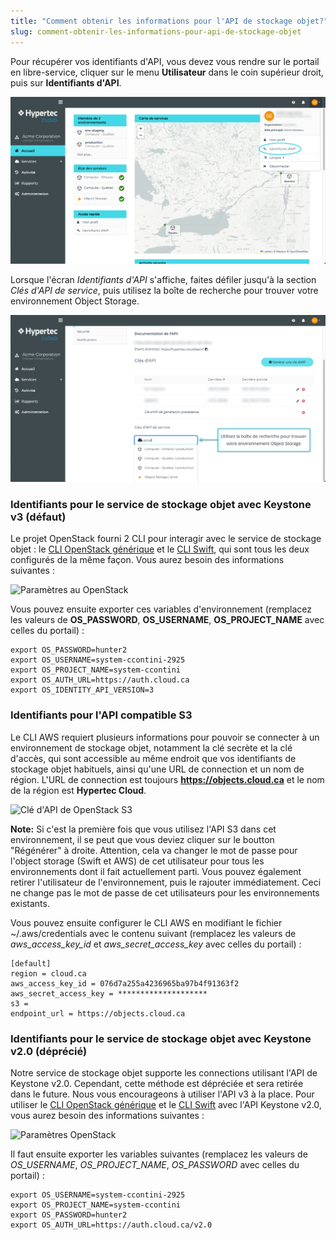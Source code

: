 ```yaml
---
title: "Comment obtenir les informations pour l'API de stockage objet?"
slug: comment-obtenir-les-informations-pour-api-de-stockage-objet
---
```



Pour récupérer vos identifiants d'API, vous devez vous rendre sur le portail en libre-service, cliquer sur le menu **Utilisateur** dans le coin supérieur droit, puis sur **Identifiants d'API**.

![Le menu Utilisateur](/assets/cca-object-storage-creds-usermenu-fr.png)

Lorsque l'écran *Identifiants d'API* s'affiche, faites défiler jusqu'à la section *Clés d'API de service*, puis utilisez la boîte de recherche pour trouver votre environnement Object Storage.

![Clés d'API de service](/assets/cca-object-storage-creds-keys-fr.png)

### Identifiants pour le service de stockage objet avec Keystone v3 (défaut)

Le projet OpenStack fourni 2 CLI pour interagir avec le service de stockage objet : le [CLI OpenStack générique](https://docs.openstack.org/newton/user-guide/common/cli-install-openstack-command-line-clients.html) et le [CLI Swift](https://www.swiftstack.com/docs/integration/python-swiftclient.html), qui sont tous les deux configurés de la même façon. Vous aurez besoin des informations suivantes :

![Paramètres au OpenStack](/assets/object-storage-creds-fr-2.png)

Vous pouvez ensuite exporter ces variables d'environnement (remplacez les valeurs de **OS_PASSWORD**, **OS_USERNAME**, **OS_PROJECT_NAME** avec celles du portail) :

```
export OS_PASSWORD=hunter2
export OS_USERNAME=system-ccontini-2925
export OS_PROJECT_NAME=system-ccontini
export OS_AUTH_URL=https://auth.cloud.ca
export OS_IDENTITY_API_VERSION=3
```

### Identifiants pour l'API compatible S3

Le CLI AWS requiert plusieurs informations pour pouvoir se connecter à un environnement de stockage objet, notamment la clé secrète et la clé d'accès, qui sont accessible au même endroit que vos identifiants de stockage objet habituels, ainsi qu'une URL de connection et un nom de région. L'URL de connection est toujours **https://objects.cloud.ca** et le nom de la région est **Hypertec Cloud**.

![Clé d'API de OpenStack S3](/assets/object-storage-creds-fr-3.png)

**Note:** Si c'est la première fois que vous utilisez l'API S3 dans cet environnement, il se peut que vous deviez cliquer sur le boutton "Régénérer" à droite. Attention, cela va changer le mot de passe pour l'object storage (Swift et AWS) de cet utilisateur pour tous les environnements dont il fait actuellement parti. Vous pouvez également retirer l'utilisateur de l'environnement, puis le rajouter immédiatement. Ceci ne change pas le mot de passe de cet utilisateurs pour les environnements existants.

Vous pouvez ensuite configurer le CLI AWS en modifiant le fichier ~/.aws/credentials avec le contenu suivant (remplacez les valeurs de *aws_access_key_id* et *aws_secret_access_key* avec celles du portail) :

```
[default]
region = cloud.ca
aws_access_key_id = 076d7a255a4236965ba97b4f91363f2
aws_secret_access_key = ********************
s3 =
endpoint_url = https://objects.cloud.ca
```

### Identifiants pour le service de stockage objet avec Keystone v2.0 (déprécié)

Notre service de stockage objet supporte les connections utilisant l'API de Keystone v2.0. Cependant, cette méthode est dépréciée et sera retirée dans le future. Nous vous encourageons à utiliser l'API v3 à la place. Pour utiliser le [CLI OpenStack générique](https://docs.openstack.org/newton/user-guide/common/cli-install-openstack-command-line-clients.html) et le [CLI Swift](https://www.swiftstack.com/docs/integration/python-swiftclient.html) avec l'API Keystone v2.0, vous aurez besoin des informations suivantes :

![Paramètres OpenStack](/assets/object-storage-creds-fr-4.png)

Il faut ensuite exporter les variables suivantes (remplacez les valeurs de *OS_USERNAME*, *OS_PROJECT_NAME*, *OS_PASSWORD* avec celles du portail) :

```
export OS_USERNAME=system-ccontini-2925
export OS_PROJECT_NAME=system-ccontini
export OS_PASSWORD=hunter2
export OS_AUTH_URL=https://auth.cloud.ca/v2.0
```
